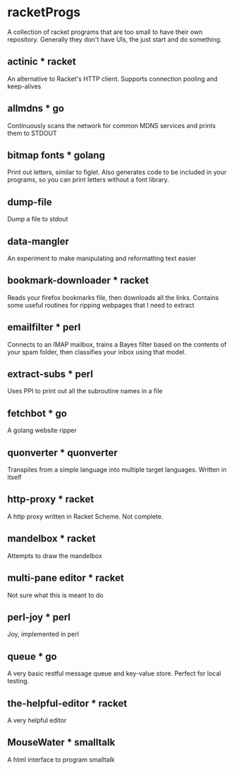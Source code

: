# racketProgs
A collection of racket programs that are too small to have their own repository.  Generally they don't have UIs, the just start and do something.

## actinic * racket

An alternative to Racket's HTTP client.  Supports connection pooling and keep-alives

## allmdns * go

Continuously scans the network for common MDNS services and prints them to STDOUT

## bitmap fonts * golang

Print out letters, similar to figlet.  Also generates code to be included in your programs, so you can print letters without a font library.

## dump-file

Dump a file to stdout

## data-mangler

An experiment to make manipulating and reformatting text easier

## bookmark-downloader * racket

Reads your firefox bookmarks file, then downloads all the links.  Contains some useful routines for ripping webpages that I need to extract

## emailfilter * perl

Connects to an IMAP mailbox, trains a Bayes filter based on the contents of your spam folder, then classifies your inbox using that model.

## extract-subs * perl

Uses PPI to print out all the subroutine names in a file

## fetchbot * go

A golang website ripper

## quonverter * quonverter

Transpiles from a simple language into multiple target languages.  Written in itself

## http-proxy * racket

A http proxy written in Racket Scheme.  Not complete.

## mandelbox * racket

Attempts to draw the mandelbox

## multi-pane editor * racket

Not sure what this is meant to do

## perl-joy * perl

Joy, implemented in perl

## queue * go

A very basic restful message queue and key-value store.  Perfect for local testing.

## the-helpful-editor * racket

A very helpful editor

## MouseWater * smalltalk

A html interface to program smalltalk

